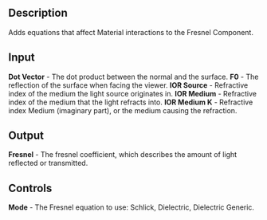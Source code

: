 ## Description
Adds equations that affect Material interactions to the Fresnel Component.

## Input
**Dot Vector** - The dot product between the normal and the surface.
**F0** - The reflection of the surface when facing the viewer.
**IOR Source** - Refractive index of the medium the light source originates in.
**IOR Medium** - Refractive index of the medium that the light refracts into.
**IOR Medium K** - Refractive index Medium (imaginary part), or the medium causing the refraction.

## Output
**Fresnel** - The fresnel coefficient, which describes the amount of light reflected or transmitted.

## Controls
**Mode** - The Fresnel equation to use: Schlick, Dielectric, Dielectric Generic.